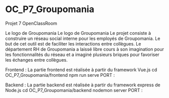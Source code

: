 # OC_P7_Groupomania

Projet 7 OpenClassRoom

Le logo de Groupomania
Le logo de Groupomania
Le projet consiste à construire un réseau social interne pour les employés de Groupomania. Le but de cet outil est de faciliter les interactions entre collègues. Le département RH de Groupomania a laissé libre cours à son imagination pour les fonctionnalités du réseau et a imaginé plusieurs briques pour favoriser les échanges entre collègues.

Frontend :
La partie frontend est réalisée à partir du framework Vue.js
cd OC_P7_Groupomania/frontend
npm run serve
PORT :

Backend :
La partie backend est réalisée à partir du framework express de Node.js
cd OC_P7_Groupomania/backend
nodemon server
PORT :
